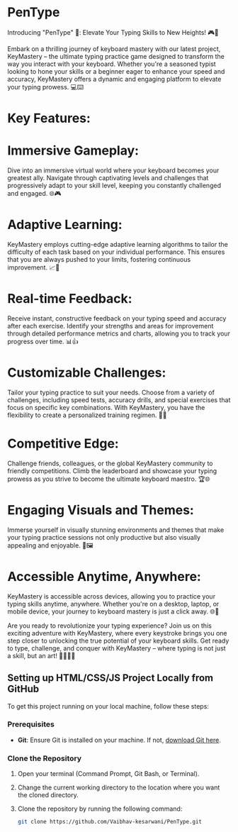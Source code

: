 # PenType

Introducing "PenType" 🚀: Elevate Your Typing Skills to New Heights! 🎮🔑

Embark on a thrilling journey of keyboard mastery with our latest project, KeyMastery – the ultimate typing practice game designed to transform the way you interact with your keyboard. Whether you're a seasoned typist looking to hone your skills or a beginner eager to enhance your speed and accuracy, KeyMastery offers a dynamic and engaging platform to elevate your typing prowess. 💻⌨️

# Key Features:

# Immersive Gameplay: 
Dive into an immersive virtual world where your keyboard becomes your greatest ally. Navigate through captivating levels and challenges that progressively adapt to your skill level, keeping you constantly challenged and engaged. 🌐🎮

# Adaptive Learning: 
KeyMastery employs cutting-edge adaptive learning algorithms to tailor the difficulty of each task based on your individual performance. This ensures that you are always pushed to your limits, fostering continuous improvement. 📈🧠

# Real-time Feedback: 
Receive instant, constructive feedback on your typing speed and accuracy after each exercise. Identify your strengths and areas for improvement through detailed performance metrics and charts, allowing you to track your progress over time. 📊👍

# Customizable Challenges: 
Tailor your typing practice to suit your needs. Choose from a variety of challenges, including speed tests, accuracy drills, and special exercises that focus on specific key combinations. With KeyMastery, you have the flexibility to create a personalized training regimen. 🎯💡

# Competitive Edge: 
Challenge friends, colleagues, or the global KeyMastery community to friendly competitions. Climb the leaderboard and showcase your typing prowess as you strive to become the ultimate keyboard maestro. 🏆🌐

# Engaging Visuals and Themes: 
Immerse yourself in visually stunning environments and themes that make your typing practice sessions not only productive but also visually appealing and enjoyable. 🌈🖼️

# Accessible Anytime, Anywhere: 
KeyMastery is accessible across devices, allowing you to practice your typing skills anytime, anywhere. Whether you're on a desktop, laptop, or mobile device, your journey to keyboard mastery is just a click away. 🌐📱

Are you ready to revolutionize your typing experience? Join us on this exciting adventure with KeyMastery, where every keystroke brings you one step closer to unlocking the true potential of your keyboard skills. Get ready to type, challenge, and conquer with KeyMastery – where typing is not just a skill, but an art! 🚀👩‍💻🎉


## Setting up HTML/CSS/JS Project Locally from GitHub

To get this project running on your local machine, follow these steps:

### Prerequisites

- **Git**: Ensure Git is installed on your machine. If not, [download Git here](https://git-scm.com/downloads).

### Clone the Repository

1. Open your terminal (Command Prompt, Git Bash, or Terminal).
2. Change the current working directory to the location where you want the cloned directory.
3. Clone the repository by running the following command:

   ```bash
   git clone https://github.com/Vaibhav-kesarwani/PenType.git
